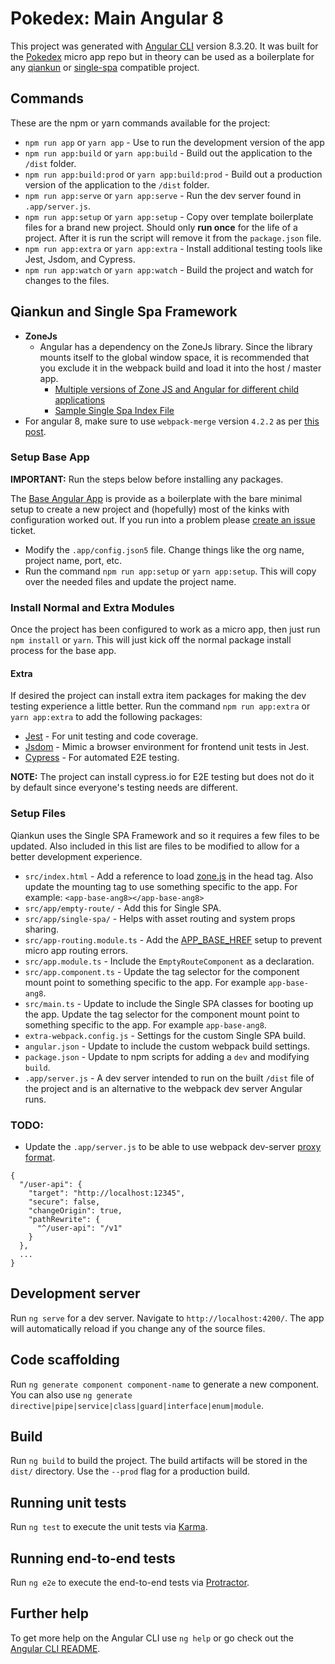 # Pokedex: Main Angular 8

This project was generated with [Angular CLI](https://github.com/angular/angular-cli) version 8.3.20. It was built for the [Pokedex](https://github.com/ronbravo/pokedex) micro app repo but in theory can be used as a boilerplate for any [qiankun](https://qiankun.umijs.org/) or [single-spa](https://single-spa.js.org/) compatible project.

## Commands

These are the npm or yarn commands available for the project:

* `npm run app` or `yarn app` - Use to run the development version of the app
* `npm run app:build` or `yarn app:build` - Build out the application to the `/dist` folder.
* `npm run app:build:prod` or `yarn app:build:prod` - Build out a production version of the application to the `/dist` folder.
* `npm run app:serve` or `yarn app:serve` - Run the dev server found in `.app/server.js`.
* `npm run app:setup` or `yarn app:setup` - Copy over template boilerplate files for a brand new project. Should only **run once** for the life of a project. After it is run the script will remove it from the `package.json` file.
* `npm run app:extra` or `yarn app:extra` - Install additional testing tools like Jest, Jsdom, and Cypress.
* `npm run app:watch` or `yarn app:watch` - Build the project and watch for changes to the files.

## Qiankun and Single Spa Framework

* **ZoneJs**
  * Angular has a dependency on the ZoneJs library. Since the library mounts itself to the global window space, it is recommended that you exclude it in the webpack build and load it into the host / master app.
    * [Multiple versions of Zone JS and Angular for different child applications](https://github.com/single-spa/single-spa-angular/issues/4)
    * [Sample Single Spa Index File](https://github.com/single-spa/single-spa-angular/blob/60b88f90d90a6bcbe7e1d1e751c521c48e39f705/README.md#check-if-it-works)
* For angular 8, make sure to use `webpack-merge` version `4.2.2` as per [this post](https://github.com/netlify/netlify-lambda/issues/249#issuecomment-660559206).

### Setup Base App

**IMPORTANT:** Run the steps below before installing any packages.

The [Base Angular App](https://github.com/ronbravo/pokedex/tree/boilerplate/app-base-ang8) is provide as a boilerplate with the bare minimal setup to create a new project and (hopefully) most of the kinks with configuration worked out. If you run into a problem please [create an issue](https://github.com/ronbravo/pokedex/issues) ticket.

* Modify the `.app/config.json5` file. Change things like the org name, project name, port, etc.
* Run the command `npm run app:setup` or `yarn app:setup`. This will copy over the needed files and update the project name.

### Install Normal and Extra Modules

Once the project has been configured to work as a micro app, then just run `npm install` or `yarn`. This will just kick off the normal package install process for the base app.

#### Extra

If desired the project can install extra item packages for making the dev testing experience a little better. Run the command `npm run app:extra` or `yarn app:extra` to add the following packages:

* [Jest](https://jestjs.io/) - For unit testing and code coverage.
* [Jsdom](https://www.npmjs.com/package/jsdom) - Mimic a browser environment for frontend unit tests in Jest.
* [Cypress](https://www.cypress.io/) - For automated E2E testing.

**NOTE:** The project can install cypress.io for E2E testing but does not do it by default since everyone's testing needs are different.

### Setup Files

Qiankun uses the Single SPA Framework and so it requires a few files to be updated. Also included in this list are files to be modified to allow for a better development experience.

* `src/index.html` - Add a reference to load [zone.js](https://cdnjs.com/libraries/zone.js/0.9.1) in the head tag. Also update the mounting tag to use something specific to the app. For example: `<app-base-ang8></app-base-ang8>`
* `src/app/empty-route/` - Add this for Single SPA.
* `src/app/single-spa/` - Helps with asset routing and system props sharing.
* `src/app-routing.module.ts` - Add the [APP_BASE_HREF](https://single-spa.js.org/docs/ecosystem-angular/#routing) setup to prevent micro app routing errors.
* `src/app.module.ts` - Include the `EmptyRouteComponent` as a declaration.
* `src/app.component.ts` - Update the tag selector for the component mount point to something specific to the app. For example `app-base-ang8`.
* `src/main.ts` - Update to include the Single SPA classes for booting up the app. Update the tag selector for the component mount point to something specific to the app. For example `app-base-ang8`.
* `extra-webpack.config.js` - Settings for the custom Single SPA build.
* `angular.json` - Update to include the custom webpack build settings.
* `package.json` - Update to npm scripts for adding a `dev` and modifying `build`.
* `.app/server.js` - A dev server intended to run on the built `/dist` file of the project and is an alternative to the webpack dev server Angular runs.

### TODO:

* Update the `.app/server.js` to be able to use webpack dev-server [proxy format](https://webpack.js.org/configuration/dev-server/#devserverproxy).

```
{
  "/user-api": {
    "target": "http://localhost:12345",
    "secure": false,
    "changeOrigin": true,
    "pathRewrite": {
      "^/user-api": "/v1"
    }
  },
  ...
}
```

## Development server

Run `ng serve` for a dev server. Navigate to `http://localhost:4200/`. The app will automatically reload if you change any of the source files.

## Code scaffolding

Run `ng generate component component-name` to generate a new component. You can also use `ng generate directive|pipe|service|class|guard|interface|enum|module`.

## Build

Run `ng build` to build the project. The build artifacts will be stored in the `dist/` directory. Use the `--prod` flag for a production build.

## Running unit tests

Run `ng test` to execute the unit tests via [Karma](https://karma-runner.github.io).

## Running end-to-end tests

Run `ng e2e` to execute the end-to-end tests via [Protractor](http://www.protractortest.org/).

## Further help

To get more help on the Angular CLI use `ng help` or go check out the [Angular CLI README](https://github.com/angular/angular-cli/blob/master/README.md).

